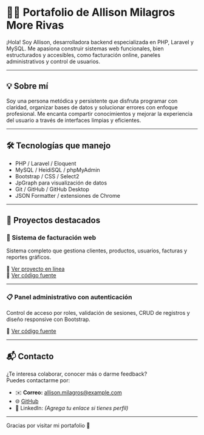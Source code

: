 # 👩‍💻 Portafolio de Allison Milagros More Rivas

¡Hola! Soy Allison, desarrolladora backend especializada en PHP, Laravel y MySQL. Me apasiona construir sistemas web funcionales, bien estructurados y accesibles, como facturación online, paneles administrativos y control de usuarios.

---

## 💡 Sobre mí

Soy una persona metódica y persistente que disfruta programar con claridad, organizar bases de datos y solucionar errores con enfoque profesional. Me encanta compartir conocimientos y mejorar la experiencia del usuario a través de interfaces limpias y eficientes.

---

## 🛠️ Tecnologías que manejo

- PHP / Laravel / Eloquent
- MySQL / HeidiSQL / phpMyAdmin
- Bootstrap / CSS / Select2
- JpGraph para visualización de datos
- Git / GitHub / GitHub Desktop
- JSON Formatter / extensiones de Chrome

---

## 📂 Proyectos destacados

### 🧾 Sistema de facturación web
Sistema completo que gestiona clientes, productos, usuarios, facturas y reportes gráficos.

🔗 [Ver proyecto en línea](https://abcfacturas.infinityfreeapp.com/facturacion)  
📁 [Ver código fuente](https://github.com/AllisonMilagros/facturacion-web)

---

### 📋 Panel administrativo con autenticación
Control de acceso por roles, validación de sesiones, CRUD de registros y diseño responsive con Bootstrap.

📁 [Ver código fuente](https://github.com/AllisonMilagros/panel-administrativo)

---

## 📬 Contacto

¿Te interesa colaborar, conocer más o darme feedback?  
Puedes contactarme por:

- ✉️ **Correo:** allison.milagros@example.com  
- 🌐 [GitHub](https://github.com/AllisonMilagros)  
- 💼 LinkedIn: *(Agrega tu enlace si tienes perfil)*

---

Gracias por visitar mi portafolio 🚀  
